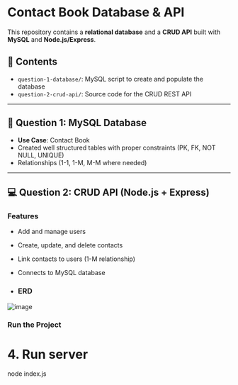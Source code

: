 # Contact Book Database & API

This repository contains a **relational database** and a **CRUD API** built with **MySQL** and **Node.js/Express**.

## 📁 Contents

- `question-1-database/`: MySQL script to create and populate the database
- `question-2-crud-api/`: Source code for the CRUD REST API

---

## 🧠 Question 1: MySQL Database

- **Use Case**: Contact Book
- Created well structured tables with proper constraints (PK, FK, NOT NULL, UNIQUE)
- Relationships (1-1, 1-M, M-M where needed)

---

## 💻 Question 2: CRUD API (Node.js + Express)

### Features

- Add and manage users
- Create, update, and delete contacts
- Link contacts to users (1-M relationship)
- Connects to MySQL database

- ### ERD

![image](https://github.com/user-attachments/assets/fbdd1ded-d971-43c3-a805-55008db81c34)


### Run the Project

# 4. Run server
node index.js
